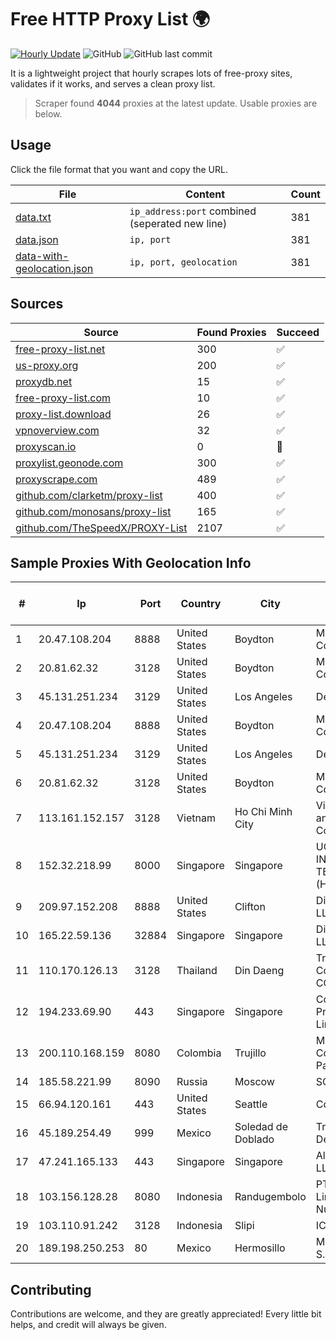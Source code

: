 
# Free HTTP Proxy List 🌍

[![Hourly Update](https://github.com/mertguvencli/http-proxy-list/actions/workflows/main.yml/badge.svg?branch=main)](https://github.com/mertguvencli/http-proxy-list/actions/workflows/main.yml)
![GitHub](https://img.shields.io/github/license/mertguvencli/http-proxy-list)
![GitHub last commit](https://img.shields.io/github/last-commit/mertguvencli/http-proxy-list)

It is a lightweight project that hourly scrapes lots of free-proxy sites, validates if it works, and serves a clean proxy list.


> Scraper found **4044** proxies at the latest update. Usable proxies are below.

## Usage

Click the file format that you want and copy the URL.


|File|Content|Count|
|----|-------|-----|
|[data.txt](https://raw.githubusercontent.com/mertguvencli/http-proxy-list/main/proxy-list/data.txt)|`ip_address:port` combined (seperated new line)|381|
|[data.json](https://raw.githubusercontent.com/mertguvencli/http-proxy-list/main/proxy-list/data.json)|`ip, port`|381|
|[data-with-geolocation.json](https://raw.githubusercontent.com/mertguvencli/http-proxy-list/main/proxy-list/data-with-geolocation.json)|`ip, port, geolocation`|381|

## Sources

|Source|Found Proxies|Succeed|
|------|-------------|-------|
|[free-proxy-list.net](https://free-proxy-list.net)|300|✅|
|[us-proxy.org](https://www.us-proxy.org)|200|✅|
|[proxydb.net](http://proxydb.net)|15|✅|
|[free-proxy-list.com](https://free-proxy-list.com/?page=&port=&type%5B%5D=http&type%5B%5D=https&up_time=0&search=Search)|10|✅|
|[proxy-list.download](https://www.proxy-list.download/HTTP)|26|✅|
|[vpnoverview.com](https://vpnoverview.com/privacy/anonymous-browsing/free-proxy-servers)|32|✅|
|[proxyscan.io](https://www.proxyscan.io)|0|🚫|
|[proxylist.geonode.com](https://proxylist.geonode.com/api/proxy-list?limit=300&page=1&sort_by=lastChecked&sort_type=desc&protocols=http,https)|300|✅|
|[proxyscrape.com](https://api.proxyscrape.com/v2/?request=displayproxies&protocol=http&timeout=10000&country=all&ssl=all&anonymity=all)|489|✅|
|[github.com/clarketm/proxy-list](https://raw.githubusercontent.com/clarketm/proxy-list/master/proxy-list-raw.txt)|400|✅|
|[github.com/monosans/proxy-list](https://raw.githubusercontent.com/monosans/proxy-list/main/proxies/http.txt)|165|✅|
|[github.com/TheSpeedX/PROXY-List](https://raw.githubusercontent.com/TheSpeedX/PROXY-List/master/http.txt)|2107|✅|


## Sample Proxies With Geolocation Info

|#|Ip|Port|Country|City|Internet Service Provider|
|-|--|----|-------|----|-------------------------|
|1|20.47.108.204|8888|United States|Boydton|Microsoft Corporation|
|2|20.81.62.32|3128|United States|Boydton|Microsoft Corporation|
|3|45.131.251.234|3129|United States|Los Angeles|DediPath|
|4|20.47.108.204|8888|United States|Boydton|Microsoft Corporation|
|5|45.131.251.234|3129|United States|Los Angeles|DediPath|
|6|20.81.62.32|3128|United States|Boydton|Microsoft Corporation|
|7|113.161.152.157|3128|Vietnam|Ho Chi Minh City|VietNam Post and Telecom Corporation|
|8|152.32.218.99|8000|Singapore|Singapore|UCLOUD INFORMATION TECHNOLOGY (HK) LIMITED|
|9|209.97.152.208|8888|United States|Clifton|DigitalOcean, LLC|
|10|165.22.59.136|32884|Singapore|Singapore|DigitalOcean, LLC|
|11|110.170.126.13|3128|Thailand|Din Daeng|True Internet Corporation CO. Ltd.|
|12|194.233.69.90|443|Singapore|Singapore|Contabo Asia Private Limited|
|13|200.110.168.159|8080|Colombia|Trujillo|Media Commerce Partners S.A|
|14|185.58.221.99|8090|Russia|Moscow|SOFTLINE|
|15|66.94.120.161|443|United States|Seattle|Contabo Inc.|
|16|45.189.254.49|999|Mexico|Soledad de Doblado|Tracered SA De CV|
|17|47.241.165.133|443|Singapore|Singapore|Alibaba.com LLC|
|18|103.156.128.28|8080|Indonesia|Randugembolo|PT Skynet Lintas Nusantara|
|19|103.110.91.242|3128|Indonesia|Slipi|ICONPLN|
|20|189.198.250.253|80|Mexico|Hermosillo|Mega Cable, S.A. de C.V.|



## Contributing

Contributions are welcome, and they are greatly appreciated! Every
little bit helps, and credit will always be given.

